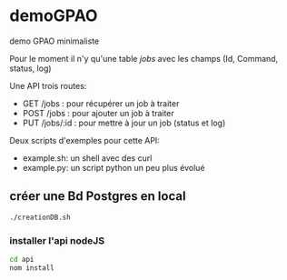 # demoGPAO
demo GPAO minimaliste

Pour le moment il n'y qu'une table *jobs* avec les champs (Id, Command, status, log)

Une API trois routes:

- GET /jobs : pour récupérer un job à traiter
- POST /jobs : pour ajouter un job à traiter
- PUT /jobs/:id : pour mettre à jour un job (status et log)

Deux scripts d'exemples pour cette API:

- example.sh: un shell avec des curl
- example.py: un script python un peu plus évolué

## créer une Bd Postgres en local

```bash
./creationDB.sh
```

### installer l'api nodeJS

```bash
cd api
nom install
```



